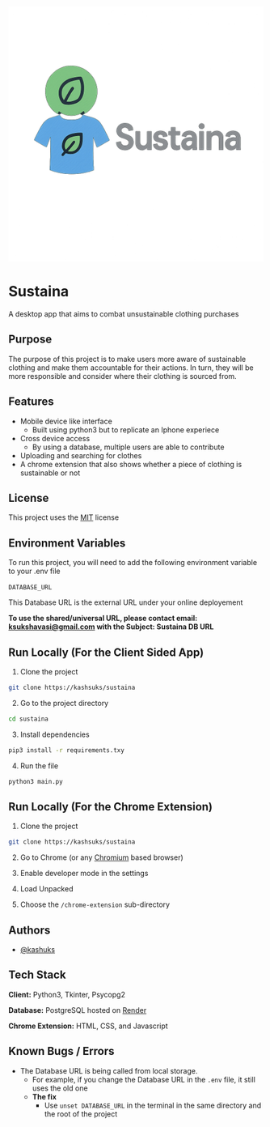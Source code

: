 ![Logo](https://github.com/kashsuks/Sustaina/blob/7fa904ba090a71971992ffeff5a298209fba2248/logo.png)
 
# Sustaina
 
A desktop app that aims to combat unsustainable clothing purchases
 
## Purpose
 
The purpose of this project is to make users more aware of sustainable clothing and make them accountable for their actions. In turn, they will be more responsible and consider where their clothing is sourced from.
 
## Features
 
- Mobile device like interface
    - Built using python3 but to replicate an Iphone experiece
- Cross device access
    - By using a database, multiple users are able to contribute
- Uploading and searching for clothes
- A chrome extension that also shows whether  a piece of clothing is sustainable or not
 
 
## License
 
This project uses the [MIT](https://choosealicense.com/licenses/mit/) license
 
 
## Environment Variables
 
To run this project, you will need to add the following environment variable to your .env file
 
`DATABASE_URL`
 
This Database URL is the external URL under your online deployement
 
**To use the shared/universal URL, please contact email: ksukshavasi@gmail.com with the Subject: Sustaina DB URL**
## Run Locally (For the Client Sided App)
 
1)  Clone the project
 
```bash
git clone https://kashsuks/sustaina
```
 
2) Go to the project directory
 
```bash
cd sustaina
```
 
3) Install dependencies
 
```bash
pip3 install -r requirements.txy
```
 
4) Run the file
 
```bash
python3 main.py
```
 
## Run Locally (For the Chrome Extension)
 
1) Clone the project
 
```bash
git clone https://kashsuks/sustaina
```
2) Go to Chrome (or any [Chromium](https://www.chromium.org/Home/) based browser)
 
3) Enable developer mode in the settings
 
4) Load Unpacked
 
5) Choose the `/chrome-extension` sub-directory
 
## Authors
 
- [@kashuks](https://www.github.com/kashsuks)
 
 
## Tech Stack
 
**Client:** Python3, Tkinter, Psycopg2
 
**Database:** PostgreSQL hosted on [Render](https://render.com/)
 
**Chrome Extension:** HTML, CSS, and Javascript
 
## Known Bugs / Errors
 
- The Database URL is being called from local storage.
    - For example, if you change the Database URL in the `.env` file, it still uses the old one
    - **The fix**
        - Use `unset DATABASE_URL` in the terminal in the same directory and the root of the project